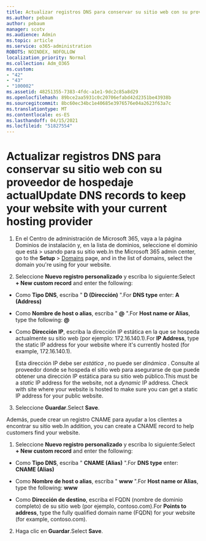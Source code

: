 ```yaml
---
title: Actualizar registros DNS para conservar su sitio web con su proveedor de hospedaje actual
ms.author: pebaum
author: pebaum
manager: scotv
ms.audience: Admin
ms.topic: article
ms.service: o365-administration
ROBOTS: NOINDEX, NOFOLLOW
localization_priority: Normal
ms.collection: Adm_O365
ms.custom:
- "42"
- "43"
- "100002"
ms.assetid: 48251355-7383-4fdc-a1e1-9dc2c85a8d29
ms.openlocfilehash: 89bce2aa5931c0c20706efabd42d2351be43938b
ms.sourcegitcommit: 8bc60ec34bc1e40685e3976576e04a2623f63a7c
ms.translationtype: MT
ms.contentlocale: es-ES
ms.lasthandoff: 04/15/2021
ms.locfileid: "51827554"
---
```

# <a name="update-dns-records-to-keep-your-website-with-your-current-hosting-provider"></a><span data-ttu-id="92728-102">Actualizar registros DNS para conservar su sitio web con su proveedor de hospedaje actual</span><span class="sxs-lookup"><span data-stu-id="92728-102">Update DNS records to keep your website with your current hosting provider</span></span>

1. <span data-ttu-id="92728-103">En el Centro de administración de Microsoft 365, vaya a la página Dominios de instalación y, en la lista de dominios, seleccione el dominio que está  >  [](https://admin.microsoft.com/Adminportal#/Domains) usando para su sitio web.</span><span class="sxs-lookup"><span data-stu-id="92728-103">In the Microsoft 365 admin center, go to the **Setup** > [Domains](https://admin.microsoft.com/Adminportal#/Domains) page, and in the list of domains, select the domain you're using for your website.</span></span>

2. <span data-ttu-id="92728-104">Seleccione **Nuevo registro personalizado** y escriba lo siguiente:</span><span class="sxs-lookup"><span data-stu-id="92728-104">Select **+ New custom record** and enter the following:</span></span>

  - <span data-ttu-id="92728-105">Como **Tipo DNS**, escriba " **D (Dirección)** ".</span><span class="sxs-lookup"><span data-stu-id="92728-105">For **DNS type** enter: **A (Address)**</span></span>

  - <span data-ttu-id="92728-106">Como **Nombre de host o alias**, escriba " **@** ".</span><span class="sxs-lookup"><span data-stu-id="92728-106">For **Host name or Alias**, type the following: **@**</span></span>

  - <span data-ttu-id="92728-107">Como **Dirección IP**, escriba la dirección IP estática en la que se hospeda actualmente su sitio web (por ejemplo: 172.16.140.1).</span><span class="sxs-lookup"><span data-stu-id="92728-107">For **IP Address**, type the static IP address for your website where it's currently hosted (for example, 172.16.140.1).</span></span>

    <span data-ttu-id="92728-p101">Esta dirección IP debe ser  *estática*  , no puede ser  *dinámica*  . Consulte al proveedor donde se hospeda el sitio web para asegurarse de que puede obtener una dirección IP estática para su sitio web público.</span><span class="sxs-lookup"><span data-stu-id="92728-p101">This must be a  *static*  IP address for the website, not a  *dynamic*  IP address. Check with site where your website is hosted to make sure you can get a static IP address for your public website.</span></span>

3. <span data-ttu-id="92728-110">Seleccione **Guardar**.</span><span class="sxs-lookup"><span data-stu-id="92728-110">Select **Save**.</span></span>

<span data-ttu-id="92728-111">Además, puede crear un registro CNAME para ayudar a los clientes a encontrar su sitio web.</span><span class="sxs-lookup"><span data-stu-id="92728-111">In addition, you can create a CNAME record to help customers find your website.</span></span>
  
1. <span data-ttu-id="92728-112">Seleccione **Nuevo registro personalizado** y escriba lo siguiente:</span><span class="sxs-lookup"><span data-stu-id="92728-112">Select **+ New custom record** and enter the following:</span></span>

  - <span data-ttu-id="92728-113">Como **Tipo DNS**, escriba " **CNAME (Alias)** ".</span><span class="sxs-lookup"><span data-stu-id="92728-113">For **DNS type** enter: **CNAME (Alias)**</span></span>

  - <span data-ttu-id="92728-114">Como **Nombre de host o alias**, escriba " **www** ".</span><span class="sxs-lookup"><span data-stu-id="92728-114">For **Host name or Alias**, type the following: **www**</span></span>

  - <span data-ttu-id="92728-115">Como **Dirección de destino**, escriba el FQDN (nombre de dominio completo) de su sitio web (por ejemplo, contoso.com).</span><span class="sxs-lookup"><span data-stu-id="92728-115">For **Points to address**, type the fully qualified domain name (FQDN) for your website (for example, contoso.com).</span></span>

2. <span data-ttu-id="92728-116">Haga clic en **Guardar**.</span><span class="sxs-lookup"><span data-stu-id="92728-116">Select **Save**.</span></span>
